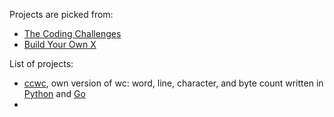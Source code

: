 Projects are picked from:
- [The Coding Challenges](https://codingchallenges.fyi/challenges/intro)
- [Build Your Own X](https://github.com/codecrafters-io/build-your-own-x)

List of projects:
- [ccwc](./ccwc/), own version of wc: word, line, character, and byte count written in [Python](./ccwc/python/) and [Go](./ccwc/go/)
- 